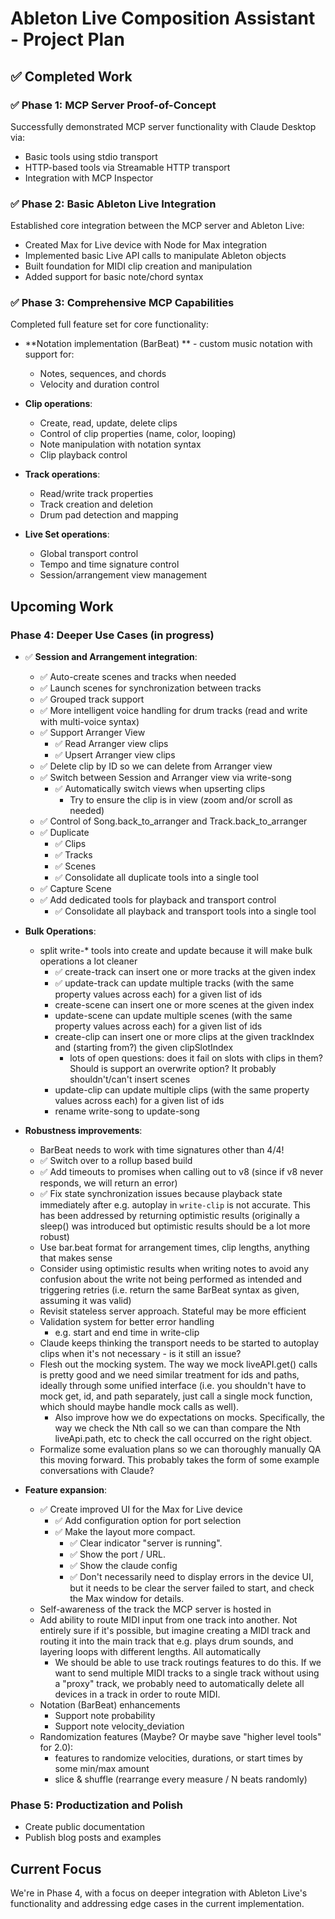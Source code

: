 # Ableton Live Composition Assistant - Project Plan

## ✅ Completed Work

### ✅ Phase 1: MCP Server Proof-of-Concept

Successfully demonstrated MCP server functionality with Claude Desktop via:

- Basic tools using stdio transport
- HTTP-based tools via Streamable HTTP transport
- Integration with MCP Inspector

### ✅ Phase 2: Basic Ableton Live Integration

Established core integration between the MCP server and Ableton Live:

- Created Max for Live device with Node for Max integration
- Implemented basic Live API calls to manipulate Ableton objects
- Built foundation for MIDI clip creation and manipulation
- Added support for basic note/chord syntax

### ✅ Phase 3: Comprehensive MCP Capabilities

Completed full feature set for core functionality:

- **Notation implementation (BarBeat) ** - custom music notation with support for:

  - Notes, sequences, and chords
  - Velocity and duration control

- **Clip operations**:

  - Create, read, update, delete clips
  - Control of clip properties (name, color, looping)
  - Note manipulation with notation syntax
  - Clip playback control

- **Track operations**:

  - Read/write track properties
  - Track creation and deletion
  - Drum pad detection and mapping

- **Live Set operations**:
  - Global transport control
  - Tempo and time signature control
  - Session/arrangement view management

## Upcoming Work

### Phase 4: Deeper Use Cases (in progress)

- ✅ **Session and Arrangement integration**:

  - ✅ Auto-create scenes and tracks when needed
  - ✅ Launch scenes for synchronization between tracks
  - ✅ Grouped track support
  - ✅ More intelligent voice handling for drum tracks (read and write with multi-voice syntax)
  - ✅ Support Arranger View
    - ✅ Read Arranger view clips
    - ✅ Upsert Arranger view clips
  - ✅ Delete clip by ID so we can delete from Arranger view
  - ✅ Switch between Session and Arranger view via write-song
    - ✅ Automatically switch views when upserting clips
      - Try to ensure the clip is in view (zoom and/or scroll as needed)
  - ✅ Control of Song.back_to_arranger and Track.back_to_arranger
  - ✅ Duplicate
    - ✅ Clips
    - ✅ Tracks
    - ✅ Scenes
    - ✅ Consolidate all duplicate tools into a single tool
  - ✅ Capture Scene
  - ✅ Add dedicated tools for playback and transport control
    - ✅ Consolidate all playback and transport tools into a single tool

- **Bulk Operations**:

  - split write-\* tools into create and update because it will make bulk operations a lot cleaner
    - ✅ create-track can insert one or more tracks at the given index
    - ✅ update-track can update multiple tracks (with the same property values across each) for a given list of ids
    - create-scene can insert one or more scenes at the given index
    - update-scene can update multiple scenes (with the same property values across each) for a given list of ids
    - create-clip can insert one or more clips at the given trackIndex and (starting from?) the given clipSlotIndex
      - lots of open questions: does it fail on slots with clips in them? Should is support an overwrite option? It
        probably shouldn't/can't insert scenes
    - update-clip can update multiple clips (with the same property values across each) for a given list of ids
    - rename write-song to update-song

- **Robustness improvements**:

  - BarBeat needs to work with time signatures other than 4/4!
  - ✅ Switch over to a rollup based build
  - ✅ Add timeouts to promises when calling out to v8 (since if v8 never responds, we will return an error)
  - ✅ Fix state synchronization issues because playback state immediately after e.g. autoplay in `write-clip` is not
    accurate. This has been addressed by returning optimistic results (originally a sleep() was introduced but
    optimistic results should be a lot more robust)
  - Use bar.beat format for arrangement times, clip lengths, anything that makes sense
  - Consider using optimistic results when writing notes to avoid any confusion about the write not being performed as
    intended and triggering retries (i.e. return the same BarBeat syntax as given, assuming it was valid)
  - Revisit stateless server approach. Stateful may be more efficient
  - Validation system for better error handling
    - e.g. start and end time in write-clip
  - Claude keeps thinking the transport needs to be started to autoplay clips when it's not necessary - is it still an
    issue?
  - Flesh out the mocking system. The way we mock liveAPI.get() calls is pretty good and we need similar treatment for
    ids and paths, ideally through some unified interface (i.e. you shouldn't have to mock get, id, and path separately,
    just call a single mock function, which should maybe handle mock calls as well).
    - Also improve how we do expectations on mocks. Specifically, the way we check the Nth call so we can than compare
      the Nth liveApi.path, etc to check the call occurred on the right object.
  - Formalize some evaluation plans so we can thoroughly manually QA this moving forward. This probably takes the form
    of some example conversations with Claude?

- **Feature expansion**:

  - ✅ Create improved UI for the Max for Live device
    - ✅ Add configuration option for port selection
    - ✅ Make the layout more compact.
      - ✅ Clear indicator "server is running".
      - ✅ Show the port / URL.
      - ✅ Show the claude config
      - ✅ Don't necessarily need to display errors in the device UI, but it needs to be clear the server failed to
        start, and check the Max window for details.
  - Self-awareness of the track the MCP server is hosted in
  - Add ability to route MIDI input from one track into another. Not entirely sure if it's possible, but imagine
    creating a MIDI track and routing it into the main track that e.g. plays drum sounds, and layering loops with
    different lengths. All automatically
    - We should be able to use track routings features to do this. If we want to send multiple MIDI tracks to a single
      track without using a "proxy" track, we probably need to automatically delete all devices in a track in order to
      route MIDI.
  - Notation (BarBeat) enhancements
    - Support note probability
    - Support note velocity_deviation
  - Randomization features (Maybe? Or maybe save "higher level tools" for 2.0):
    - features to randomize velocities, durations, or start times by some min/max amount
    - slice & shuffle (rearrange every measure / N beats randomly)

### Phase 5: Productization and Polish

- Create public documentation
- Publish blog posts and examples

## Current Focus

We're in Phase 4, with a focus on deeper integration with Ableton Live's functionality and addressing edge cases in the
current implementation.
